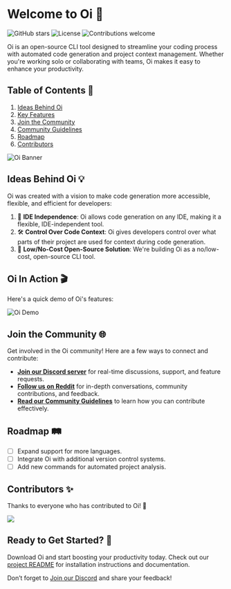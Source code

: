 # Welcome to Oi 🚀

![GitHub stars](https://img.shields.io/github/stars/oi?style=social)
![License](https://img.shields.io/github/license/oi-overide/oi)
![Contributions welcome](https://img.shields.io/badge/contributions-welcome-brightgreen.svg)

Oi is an open-source CLI tool designed to streamline your coding process with automated code generation and project context management. Whether you're working solo or collaborating with teams, Oi makes it easy to enhance your productivity.

## Table of Contents 📖

1. [Ideas Behind Oi](#ideas-behind-oi)
2. [Key Features](#key-features)
3. [Join the Community](#join-the-community)
4. [Community Guidelines](#community-guidelines)
5. [Roadmap](#roadmap)
6. [Contributors](#contributors)


![Oi Banner](https://github.com/oi-overide/oi-overide/blob/main/assets/banner.png)

## Ideas Behind Oi 💡

Oi was created with a vision to make code generation more accessible, flexible, and efficient for developers:

1. 🚀 **IDE Independence**: Oi allows code generation on any IDE, making it a flexible, IDE-independent tool.
2. 🛠 **Control Over Code Context**: Oi gives developers control over what parts of their project are used for context during code generation.
3. 💸 **Low/No-Cost Open-Source Solution**: We're building Oi as a no/low-cost, open-source CLI tool.

## Oi In Action 🎬

Here's a quick demo of Oi's features:

![Oi Demo](https://link-to-your-gif-or-screenshot)

## Join the Community 🌐

Get involved in the Oi community! Here are a few ways to connect and contribute:

- **[Join our Discord server](#)** for real-time discussions, support, and feature requests.
- **[Follow us on Reddit](#)** for in-depth conversations, community contributions, and feedback.
- **[Read our Community Guidelines](#)** to learn how you can contribute effectively.

## Roadmap 🛤️

- [ ] Expand support for more languages.
- [ ] Integrate Oi with additional version control systems.
- [ ] Add new commands for automated project analysis.

## Contributors ✨

Thanks to everyone who has contributed to Oi! 🙌

<a href="https://github.com/your-repo/contributors">
  <img src="https://contrib.rocks/image?repo=your-repo" />
</a>

## Ready to Get Started? 🚀

Download Oi and start boosting your productivity today. Check out our [project README](https://github.com/your-repo-link) for installation instructions and documentation.

Don’t forget to [Join our Discord](#) and share your feedback!
